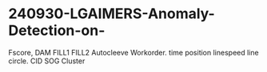 # 240930-LGAIMERS-Anomaly-Detection-on-
Fscore, DAM FILL1 FILL2 Autocleeve Workorder.  time position linespeed line circle.    CID SOG Cluster
